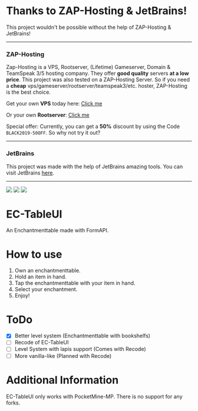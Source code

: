 # Thanks to ZAP-Hosting & JetBrains!
This project wouldn't be possible without the help of ZAP-Hosting & JetBrains!
***
### ZAP-Hosting
Zap-Hosting is a VPS, Rootserver, (Lifetime) Gameserver, Domain & TeamSpeak 3/5 hosting company. They offer **good quality** servers **at a low price**. This project was also tested on a ZAP-Hosting Server. So if you need a **cheap** vps/gameserver/rootserver/teamspeak3/etc. hoster, ZAP-Hosting is the best choice.

Get your own **VPS** today here: [Click me](https://zap-hosting.com/schdowvps)

Or your own **Rootserver**: [Click me](https://zap-hosting.com/schdowrootserver)

Special offer:
Currently, you can get a **50%** discount by using the Code `BLACK2019-50OFF`. So why not try it out?
***
### JetBrains
This project was made with the help of JetBrains amazing tools. You can visit JetBrains [here](https://www.jetbrains.com/).
***

[![](https://poggit.pmmp.io/shield.state/EC-TableUI)](https://poggit.pmmp.io/p/EC-TableUI)
[![](https://poggit.pmmp.io/shield.api/EC-TableUI)](https://poggit.pmmp.io/p/EC-TableUI)
[![](https://img.shields.io/discord/323953253458903040.svg)](https://discord.gg/ekUFD8z)
# EC-TableUI
An Enchantmenttable made with FormAPI.

# How to use
1. Own an enchantmenttable.
2. Hold an item in hand.
3. Tap the enchantmenttable with your item in hand.
4. Select your enchantment.
5. Enjoy!

# ToDo
- [X] Better level system (Enchantmenttable with bookshelfs)
- [ ] Recode of EC-TableUI
- [ ] Level System with lapis support (Comes with Recode)
- [ ] More vanilla-like (Planned with Recode)

# Additional Information
EC-TableUI only works with PocketMine-MP. There is no support for any forks.
